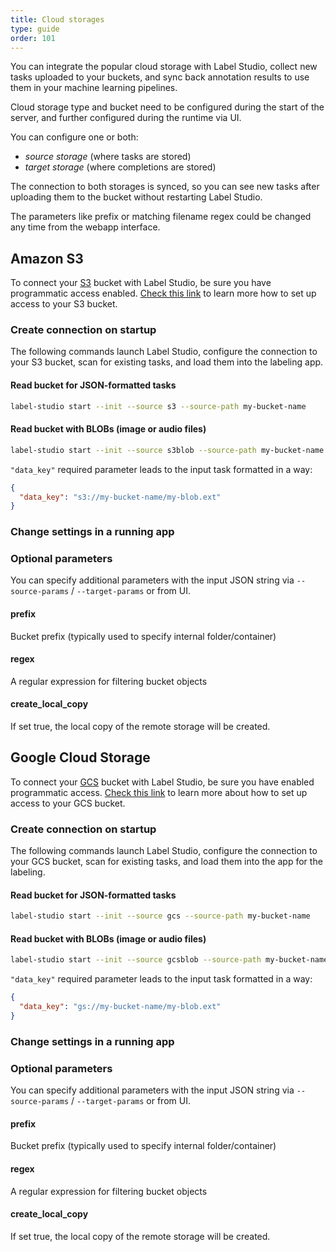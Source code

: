 ```yaml
---
title: Cloud storages
type: guide
order: 101
---
```


You can integrate the popular cloud storage with Label Studio, collect new tasks uploaded to your buckets, and sync back annotation results to use them in your machine learning pipelines.

Cloud storage type and bucket need to be configured during the start of the server, and further configured during the runtime via UI.

You can configure one or both:

- _source storage_ (where tasks are stored)
- _target storage_ (where completions are stored)

The connection to both storages is synced, so you can see new tasks after uploading them to the bucket without restarting Label Studio.

The parameters like prefix or matching filename regex could be changed any time from the webapp interface.

## Amazon S3

To connect your [S3](https://aws.amazon.com/s3) bucket with Label Studio, be sure you have programmatic access enabled. [Check this link](https://boto3.amazonaws.com/v1/documentation/api/latest/guide/quickstart.html#configuration) to learn more how to set up access to your S3 bucket.

### Create connection on startup

The following commands launch Label Studio, configure the connection to your S3 bucket, scan for existing tasks, and load them into the labeling app.

#### Read bucket for JSON-formatted tasks

```bash
label-studio start --init --source s3 --source-path my-bucket-name
```

#### Read bucket with BLOBs (image or audio files)

```bash
label-studio start --init --source s3blob --source-path my-bucket-name --source-params "{\"data_key\": \"my-data-key\"}"
```

`"data_key"` required parameter leads to the input task formatted in a way:

```json
{
  "data_key": "s3://my-bucket-name/my-blob.ext"
}
```

### Change settings in a running app


### Optional parameters

You can specify additional parameters with the input JSON string via `--source-params` / `--target-params` or from UI.

#### prefix

Bucket prefix (typically used to specify internal folder/container)

#### regex

A regular expression for filtering bucket objects

#### create_local_copy

If set true, the local copy of the remote storage will be created.



## Google Cloud Storage

To connect your [GCS](https://cloud.google.com/storage) bucket with Label Studio, be sure you have enabled programmatic access. [Check this link](https://cloud.google.com/storage/docs/reference/libraries) to learn more about how to set up access to your GCS bucket.


### Create connection on startup

The following commands launch Label Studio, configure the connection to your GCS bucket, scan for existing tasks, and load them into the app for the labeling.

#### Read bucket for JSON-formatted tasks

```bash
label-studio start --init --source gcs --source-path my-bucket-name
```

#### Read bucket with BLOBs (image or audio files)

```bash
label-studio start --init --source gcsblob --source-path my-bucket-name --source-params "{\"data_key\": \"my-data-key\"}"
```

`"data_key"` required parameter leads to the input task formatted in a way:

```json
{
  "data_key": "gs://my-bucket-name/my-blob.ext"
}
```

### Change settings in a running app


### Optional parameters

You can specify additional parameters with the input JSON string via `--source-params` / `--target-params` or from UI.

#### prefix

Bucket prefix (typically used to specify internal folder/container)

#### regex

A regular expression for filtering bucket objects

#### create_local_copy

If set true, the local copy of the remote storage will be created.
